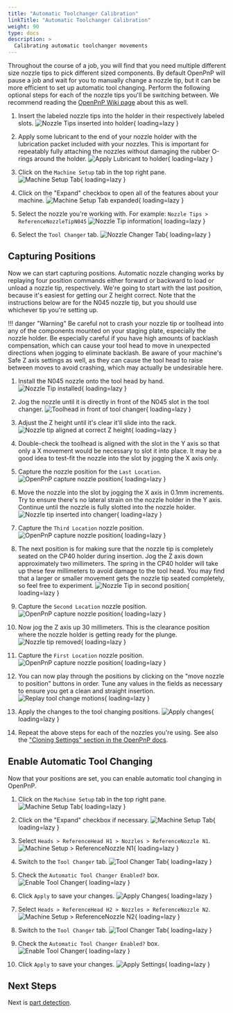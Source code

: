 ```yaml
---
title: "Automatic Toolchanger Calibration"
linkTitle: "Automatic Toolchanger Calibration"
weight: 90
type: docs
description: >
  Calibrating automatic toolchanger movements
---
```


Throughout the course of a job, you will find that you need multiple different size nozzle tips to pick different sized components. By default OpenPnP will pause a job and wait for you to manually change a nozzle tip, but it can be more efficient to set up automatic tool changing. Perform the following optional steps for each of the nozzle tips you'll be switching between. We recommend reading the [OpenPnP Wiki page](https://github.com/openpnp/openpnp/wiki/Nozzle-Tip-Changer) about this as well.

1. Insert the labeled nozzle tips into the holder in their respectively labeled slots.
  ![Nozzle Tips inserted into holder](images/inserted-nozzles.png){ loading=lazy }

2. Apply some lubricant to the end of your nozzle holder with the lubrication packet included with your nozzles. This is important for repeatably fully attaching the nozzles without damaging the rubber O-rings around the holder.
  ![Apply Lubricant to holder](images/apply-super-lube.png){ loading=lazy }

3. Click on the `Machine Setup` tab in the top right pane.
  ![Machine Setup Tab](images/Machine-Setup-Tab-3.png){ loading=lazy }

4. Click on the "Expand" checkbox to open all of the features about your machine.
  ![Machine Setup Tab expanded](images/Expand-Checkbox-3.png){ loading=lazy }

5. Select the nozzle you're working with. For example: `Nozzle Tips > ReferenceNozzleTipN045`
  ![Nozzle Tip information](images/select-nozzle-tip.png){ loading=lazy }

6. Select the `Tool Changer` tab.
  ![Nozzle Changer Tab](images/tool-changer-tab.png){ loading=lazy }

## Capturing Positions

Now we can start capturing positions. Automatic nozzle changing works by replaying four position commands either forward or backward to load or unload a nozzle tip, respectively. We're going to start with the last position, because it's easiest for getting our Z height correct. Note that the instructions below are for the N045 nozzle tip, but you should use whichever tip you're setting up.

!!! danger "Warning"
    Be careful not to crash your nozzle tip or toolhead into any of the components mounted on your staging plate, especially the nozzle holder. Be especially careful if you have high amounts of backlash compensation, which can cause your tool head to move in unexpected directions when jogging to eliminate backlash. Be aware of your machine's Safe Z axis settings as well, as they can cause the tool head to raise between moves to avoid crashing, which may actually be undesirable here.

1. Install the N045 nozzle onto the tool head by hand.
  ![Nozzle Tip installed](images/N045-nozzle-installed.png){ loading=lazy }

2. Jog the nozzle until it is directly in front of the N045 slot in the tool changer.
  ![Toolhead in front of tool changer](images/toolhead-position-approx.png){ loading=lazy }

3. Adjust the Z height until it's clear it'll slide into the rack.
  ![Nozzle tip aligned at correct Z height](images/tool-z-position.png){ loading=lazy }

4. Double-check the toolhead is aligned with the slot in the Y axis so that only a X movement would be necessary to slot it into place. It may be a good idea to test-fit the nozzle into the slot by jogging the X axis only.

5. Capture the nozzle position for the `Last Location`.
  ![OpenPnP capture nozzle position](images/last-tool-position.png){ loading=lazy }

6. Move the nozzle into the slot by jogging the X axis in 0.1mm increments. Try to ensure there's no lateral strain on the nozzle holder in the Y axis. Continue until the nozzle is fully slotted into the nozzle holder.
  ![Nozzle tip inserted into changer](images/position-3-nozzle.png){ loading=lazy }

7. Capture the `Third Location` nozzle position.
  ![OpenPnP capture nozzle position](images/3rd-tool-position.png){ loading=lazy }

8. The next position is for making sure that the nozzle tip is completely seated on the CP40 holder during insertion. Jog the Z axis down approximately two millimeters. The spring in the CP40 holder will take up these few millimeters to avoid damage to the tool head. You may find that a larger or smaller movement gets the nozzle tip seated completely, so feel free to experiment.
  ![Nozzle Tip in second position](images/2nd-position-nozzle.png){ loading=lazy }

9. Capture the `Second Location` nozzle position.
  ![OpenPnP capture nozzle position](images/2nd-tool-position.png){ loading=lazy }

10. Now jog the Z axis up 30 millimeters. This is the clearance position where the nozzle holder is getting ready for the plunge.
  ![Nozzle tip removed](images/position-1-tool-change.png){ loading=lazy }

11. Capture the `First Location` nozzle position.
  ![OpenPnP capture nozzle position](images/1st-tool-position.png){ loading=lazy }

12. You can now play through the positions by clicking on the "move nozzle to position" buttons in order. Tune any values in the fields as necessary to ensure you get a clean and straight insertion.
  ![Replay tool change motions](images/replay-tool-change.png){ loading=lazy }

13. Apply the changes to the tool changing positions.
  ![Apply changes](images/apply-tool-changing-positions.png){ loading=lazy }

14. Repeat the above steps for each of the nozzles you're using. See also the ["Cloning Settings" section in the OpenPnP docs](https://github.com/openpnp/openpnp/wiki/Nozzle-Tip-Changer#cloning-settings).

## Enable Automatic Tool Changing

Now that your positions are set, you can enable automatic tool changing in OpenPnP.

1. Click on the `Machine Setup` tab in the top right pane.
  ![Machine Setup Tab](images/Machine-Setup-Tab-3.png){ loading=lazy }

2. Click on the "Expand" checkbox if necessary.
  ![Machine Setup Tab](images/Expand-Checkbox-3.png){ loading=lazy }

3. Select `Heads > ReferenceHead H1 > Nozzles > ReferenceNozzle N1`.
  ![Machine Setup > ReferenceNozzle N1](images/reference-nozzle-1.png){ loading=lazy }

4. Switch to the `Tool Changer` tab.
  ![Tool Changer Tab](images/nozzle-tool-changer-tab.png){ loading=lazy }

5. Check the `Automatic Tool Changer Enabled?` box.
  ![Enable Tool Changer](images/enable-auto-tool-change.png){ loading=lazy }

6. Click `Apply` to save your changes.
  ![Apply Changes](images/apply-tool-changer-n1.png){ loading=lazy }

7. Select `Heads > ReferenceHead H2 > Nozzles > ReferenceNozzle N2`.
  ![Machine Setup > ReferenceNozzle N2](images/reference-nozzle-2.png){ loading=lazy }

8. Switch to the `Tool Changer` tab.
  ![Tool Changer Tab](images/nozzle-tool-changer-tab-n2.png){ loading=lazy }

9. Check the `Automatic Tool Changer Enabled?` box.
  ![Enable Tool Changer](images/enable-auto-tool-change-n2.png){ loading=lazy }

10. Click `Apply` to save your changes.
  ![Apply Settings](images/apply-tool-changer-n2.png){ loading=lazy }


## Next Steps

Next is [part detection](../10-vacuum-sensor/index.md).
